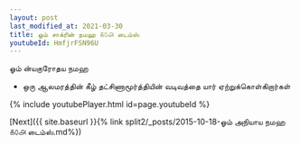 ```yaml
---
layout: post
last_modified_at: 2021-03-30
title: ஓம் சாக்ரின் நமஹ ௧௦௮ டைம்ஸ்
youtubeId: HmfjrFSN96U
---
```

 
 
 ஓம் ன்யகுரோதய நமஹ  
 
 -  ஒரு ஆலமரத்தின் கீழ் தட்சிணாமூர்த்தியின் வடிவத்தை யார் ஏற்றுக்கொள்கிறார்கள் 
 
  
 
  
 
 
 
 
 
 


{% include youtubePlayer.html id=page.youtubeId %}
 
[Next]({{ site.baseurl }}{% link  split2/_posts/2015-10-18-ஓம் அநியாய நமஹ  ௧௦௮ டைம்ஸ்.md%})
 
